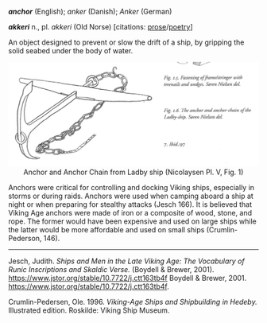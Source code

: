 **_anchor_** (English); _anker_ (Danish); _Anker_ (German)

_**akkeri**_ n., pl. _akkeri_ (Old Norse) [citations: [prose](https://onp.ku.dk/onp/onp.php?o1281)/[poetry](https://lexiconpoeticum.org/m.php?p=lemma&i=2907)]  

An object designed to prevent or slow the drift of a ship, by gripping the solid seabed under the body of water.  

<div align="center">
  
  ![anchor from Ladby ship](../images/Anchor_Ladby.png)  
  Anchor and Anchor Chain from Ladby ship (Nicolaysen Pl. V, Fig. 1)

</div>
Anchors were critical for controlling and docking Viking ships, especially in storms or during raids. Anchors were used when camping aboard a ship at night or when preparing for stealthy attacks (Jesch 166). It is believed that Viking Age anchors were made of iron or a composite of wood, stone, and rope. The former would have been expensive and used on large ships while the latter would be more affordable and used on small ships (Crumlin-Pederson, 146). 

---

  Jesch, Judith. _Ships and Men in the Late Viking Age: The Vocabulary of Runic Inscriptions and Skaldic Verse._ (Boydell & Brewer, 2001). https://www.jstor.org/stable/10.7722/j.ctt163tb4f
Boydell & Brewer, 2001. https://www.jstor.org/stable/10.7722/j.ctt163tb4f.


  Crumlin-Pedersen, Ole. 1996. _Viking-Age Ships and Shipbuilding in Hedeby._ Illustrated edition. Roskilde: Viking Ship Museum.
